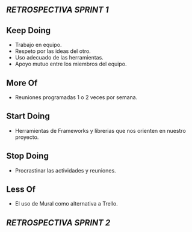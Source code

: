 ## ***RETROSPECTIVA SPRINT 1*** ##

## **Keep Doing**

- Trabajo en equipo.
- Respeto por las ideas del otro.
- Uso adecuado de las herramientas.
- Apoyo mutuo entre los miembros del equipo.

## **More Of**

- Reuniones programadas 1 o 2 veces por semana.

## **Start Doing**

- Herramientas de Frameworks y librerias que nos orienten en nuestro proyecto.

## **Stop Doing**

- Procrastinar las actividades y reuniones.

## **Less Of**

- El uso de Mural como alternativa a Trello.


## ***RETROSPECTIVA SPRINT 2*** ##


